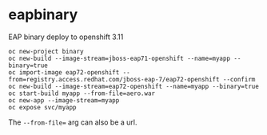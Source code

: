 # eapbinary
EAP binary deploy to openshift 3.11

```
oc new-project binary
oc new-build --image-stream=jboss-eap71-openshift --name=myapp --binary=true
oc import-image eap72-openshift --from=registry.access.redhat.com/jboss-eap-7/eap72-openshift --confirm
oc new-build --image-stream=eap72-openshift --name=myapp --binary=true
oc start-build myapp --from-file=aero.war
oc new-app --image-stream=myapp
oc expose svc/myapp
```
The ```--from-file=``` arg can also be a url.

